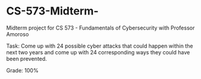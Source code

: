 # CS-573-Midterm-

Midterm project for CS 573 - Fundamentals of Cybersecurity with Professor Amoroso 

Task: Come up with 24 possible cyber attacks that could happen within the next two years and come up with 24 corresponding ways they could have been prevented. 

Grade: 100% 
